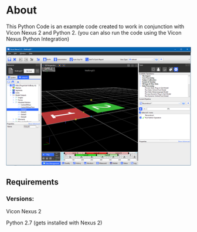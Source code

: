 # About

This Python Code is an example code created to work in conjunction with Vicon Nexus 2 and Python 2.
(you can also run the code using the Vicon Nexus Python Integration)

![](images/MarkersAtOrigin.PNG)

## Requirements
### Versions:
Vicon Nexus 2

Python 2.7 (gets installed with Nexus 2)
